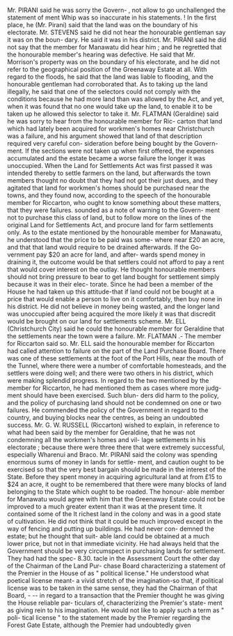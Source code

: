 Mr. PIRANI said he was sorry the Govern- , not allow to go unchallenged the statement of ment Whip was so inaccurate in his statements. ! In the first place, he (Mr. Pirani) said that the land was on the boundary of his electorate. Mr. STEVENS said he did not hear the honourable gentleman say it was on the boun- dary. He said it was in his district. Mr. PIRANI said he did not say that the member for Manawatu did hear him ; and he regretted that the honourable member's hearing was defective. He said that Mr. Morrison's property was on the boundary of his electorate, and he did not refer to the geographical position of the Greenaway Estate at all. With regard to the floods, he said that the land was liable to flooding, and the honourable gentleman had corroborated that. As to taking up the land illegally, he said that one of the selectors could not comply with the conditions because he had more land than was allowed by the Act, and yet, when it was found that no one would take up the land, to enable it to be taken up he allowed this selector to take it. Mr. FLATMAN (Geraldine) said he was sorry to hear from the honourable member for Ric- carton that land which had lately been acquired for workmen's homes near Christchurch was a failure, and his argument showed that land of that description required very careful con- sideration before being bought by the Govern- ment. If the sections were not taken up when first offered, the expenses accumulated and the estate became a worse failure the longer it was unoccupied. When the Land for Settlements Act was first passed it was intended thereby to settle farmers on the land, but afterwards the town members thought no doubt that they had not got their just dues, and they agitated that land for workmen's homes should be purchased near the towns, and they found now, according to the speech of the honourable member for Riccarton, who ought to know something about these matters, that they were failures. sounded as a note of warning to the Govern- ment not to purchase this class of land, but to follow more on the lines of the original Land for Settlements Act, and procure land for farm settlements only. As to the estate mentioned by the honourable member for Manawatu, he understood that the price to be paid was some- where near £20 an acre, and that that land would require to be drained afterwards. If the Go- vernment pay $20 an acre for land, and after- wards spend money in draining it, the outcome would be that settlers could not afford to pay a rent that would cover interest on the outlay. He thought honourable members should not bring pressure to bear to get land bought for settlement simply because it was in their elec- torate. Since he had been a member of the House he had taken up this attitude-that if land could not be bought at a price that would enable a person to live on it comfortably, then buy none in his district. He did not believe in money being wasted, and the longer land was unoccupied after being acquired the more likely it was that discredit would be brought on our land for settlements scheme. Mr. ELL (Christchurch City) said he could the honourable member for Geraldine that the settlements near the town were a failure. Mr. FLATMAN .- The member for Riccarton said so. Mr. ELL said the honourable member for Riccarton had called attention to failure on the part of the Land Purchase Board. There was one of these settlements at the foot of the Port Hills, near the mouth of the Tunnel, where there were a number of comfortable homesteads, and the settlers were doing well; and there were two others in his district, which were making splendid progress. In regard to the two mentioned by the member for Riccarton, he had mentioned them as cases where more judg- ment should have been exercised. Such blun- ders did harm to the policy, and the policy of purchasing land should not be condemned on one or two failures. He commended the policy of the Government in regard to the country, and buying blocks near the centres, as being an undoubted success. Mr. G. W. RUSSELL (Riccarton) wished to explain, in reference to what had been said by the member for Geraldine, that he was not condemning all the workmen's homes and vil- lage settlements in his electorate ; because there were three there that were extremely successful, especially Wharenui and Braco. Mr. PIRANI said the colony was spending enormous sums of money in lands for settle- ment, and caution ought to be exercised so that the very best bargain should be made in the interest of the State. Before they spent money in acquiring agricultural land at from £15 to $24 an acre, it ought to be remembered that there were many blocks of land belonging to the State which ought to be roaded. The honour- able member for Manawatu would agree with him that the Greenaway Estate could not be improved to a much greater extent than it was at the present time. It contained some of the It richest land in the colony and was in a good state of cultivation. He did not think that it could be much improved except in the way of fencing and putting up buildings. He had never con- demned the estate; but he thought that suit- able land could be obtained at a much lower price, but not in that immediate vicinity. He had always held that the Government should be very circumspect in purchasing lands for settlement. They had had the spec- 8.30. tacle in the Assessment Court the other day of the Chairman of the Land Pur- chase Board characterizing a statement of the Premier in the House of as " political license." He understood what poetical license meant- a vivid stretch of the imagination-so that, if political license was to be taken in the same sense, they had the Chairman of that Board, \- -- in regard to a transaction that the Premier thought he was giving the House reliable par- ticulars of, characterizing the Premier's state- ment as giving rein to his imagination. He would not like to apply such a term as " poli- tical license " to the statement made by the Premier regarding the Forest Gate Estate, although the Premier had undoubtedly given 